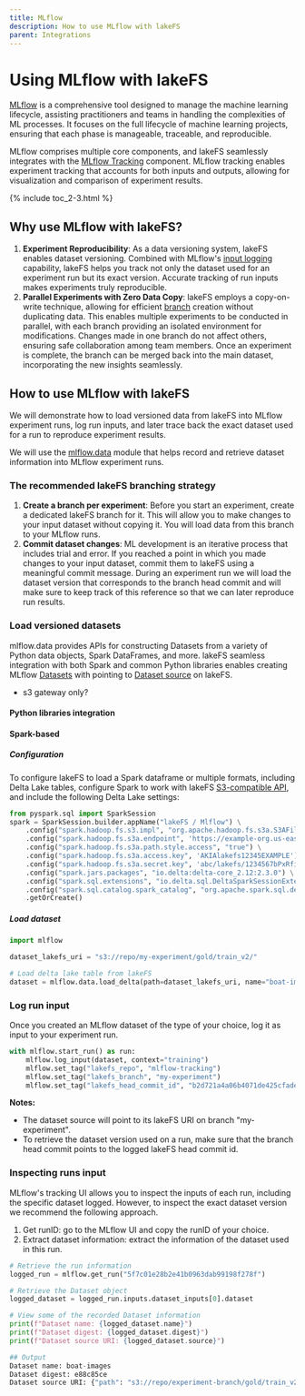 ```yaml
---
title: MLflow
description: How to use MLflow with lakeFS
parent: Integrations
---
```


# Using MLflow with lakeFS

[MLflow](https://mlflow.org/docs/latest/index.html) is a comprehensive tool designed to manage the machine learning lifecycle,
assisting practitioners and teams in handling the complexities of ML processes. It focuses on the full lifecycle of machine
learning projects, ensuring that each phase is manageable, traceable, and reproducible.

MLflow comprises multiple core components, and lakeFS seamlessly integrates with the [MLflow Tracking](https://mlflow.org/docs/latest/tracking.html#tracking)
component. MLflow tracking enables experiment tracking that accounts for both inputs and outputs, allowing for visualization
and comparison of experiment results.

{% include toc_2-3.html %}

## Why use MLflow with lakeFS? 

1. **Experiment Reproducibility**: As a data versioning system, lakeFS enables dataset versioning. Combined with MLflow's
[input logging](https://mlflow.org/docs/latest/python_api/mlflow.html#mlflow.log_input) capability, lakeFS helps you track
not only the dataset used for an experiment run but its exact version. Accurate tracking of run inputs makes experiments
truly reproducible.
2. **Parallel Experiments with Zero Data Copy**: lakeFS employs a copy-on-write technique, allowing for efficient 
[branch](../understand/model.md#branches) creation without duplicating data. This enables multiple experiments to be 
conducted in parallel, with each branch providing an isolated environment for modifications. Changes made in one branch
do not affect others, ensuring safe collaboration among team members. Once an experiment is complete, the branch can be
merged back into the main dataset, incorporating the new insights seamlessly.

## How to use MLflow with lakeFS

We will demonstrate how to load versioned data from lakeFS into MLflow experiment runs, log run inputs, and later trace
back the exact dataset used for a run to reproduce experiment results.

We will use the [mlflow.data](https://mlflow.org/docs/latest/python_api/mlflow.data.html#mlflow-data) module that helps record 
and retrieve dataset information into MLflow experiment runs. 

### The recommended lakeFS branching strategy   

1. **Create a branch per experiment**: Before you start an experiment, create a dedicated lakeFS branch for it. This will allow you to make changes to your input dataset
without copying it. You will load data from this branch to your MLflow runs. 
2. **Commit dataset changes**: ML development is an iterative process that includes trial and error. If you reached a point in 
which you made changes to your input dataset, commit them to lakeFS using a meaningful commit message. During an experiment 
run we will load the dataset version that corresponds to the branch head commit and will make sure to keep track of this 
reference so that we can later reproduce run results. 

### Load versioned datasets

mlflow.data provides APIs for constructing Datasets from a variety of Python data objects, Spark DataFrames, and more. 
lakeFS seamless integration with both Spark and common Python libraries enables creating MLflow 
[Datasets](https://mlflow.org/docs/latest/python_api/mlflow.data.html#mlflow.data.dataset.Dataset) with pointing to 
[Dataset source](https://mlflow.org/docs/latest/python_api/mlflow.data.html#mlflow.data.dataset_source.DatasetSource) on
lakeFS. 

* s3 gateway only? 

#### Python libraries integration


#### Spark-based

##### Configuration

To configure lakeFS to load a Spark dataframe or multiple formats, including Delta Lake tables, configure Spark to work
with lakeFS [S3-compatible API](spark.md#s3-compatible-api), and include the following Delta Lake settings: 

```python
from pyspark.sql import SparkSession
spark = SparkSession.builder.appName("lakeFS / Mlflow") \
    .config("spark.hadoop.fs.s3.impl", "org.apache.hadoop.fs.s3a.S3AFileSystem") \
    .config("spark.hadoop.fs.s3a.endpoint", 'https://example-org.us-east-1.lakefscloud.io') \
    .config("spark.hadoop.fs.s3a.path.style.access", "true") \
    .config("spark.hadoop.fs.s3a.access.key", 'AKIAlakefs12345EXAMPLE') \
    .config("spark.hadoop.fs.s3a.secret.key", 'abc/lakefs/1234567bPxRfiCYEXAMPLEKEY') \
    .config("spark.jars.packages", "io.delta:delta-core_2.12:2.3.0") \
    .config("spark.sql.extensions", "io.delta.sql.DeltaSparkSessionExtension") \
    .config("spark.sql.catalog.spark_catalog", "org.apache.spark.sql.delta.catalog.DeltaCatalog") \
    .getOrCreate()
```

##### Load dataset 

```python
import mlflow

dataset_lakefs_uri = "s3://repo/my-experiment/gold/train_v2/"

# Load delta lake table from lakeFS
dataset = mlflow.data.load_delta(path=dataset_lakefs_uri, name="boat-images")
```

### Log run input

Once you created an MLflow dataset of the type of your choice, log it as input to your experiment run.  

```python
with mlflow.start_run() as run:
    mlflow.log_input(dataset, context="training")
    mlflow.set_tag("lakefs_repo", "mlflow-tracking")
    mlflow.set_tag("lakefs_branch", "my-experiment")
    mlflow.set_tag("lakefs_head_commit_id", "b2d721a4a06b4071de425cfade0f41b0346512a4a0b5db440f53087abea925d3")
```

**Notes:** 
* The dataset source will point to its lakeFS URI on branch "my-experiment".
* To retrieve the dataset version used on a run, make sure that the branch head commit points to the logged lakeFS head
commit id.

### Inspecting runs input  

MLflow's tracking UI allows you to inspect the inputs of each run, including the specific dataset logged. However, to 
inspect the exact dataset version we recommend the following approach.  

1. Get runID: go to the MLflow UI and copy the runID of your choice.
2. Extract dataset information: extract the information of the dataset used in this run.  

```python
# Retrieve the run information
logged_run = mlflow.get_run("5f7c01e28b2e41b0963dab99198f278f")

# Retrieve the Dataset object
logged_dataset = logged_run.inputs.dataset_inputs[0].dataset

# View some of the recorded Dataset information
print(f"Dataset name: {logged_dataset.name}")
print(f"Dataset digest: {logged_dataset.digest}")
print(f"Dataset source URI: {logged_dataset.source}")

## Output
Dataset name: boat-images
Dataset digest: e88c85ce
Dataset source URI: {"path": "s3://repo/experiment-branch/gold/train_v2/"}
```
